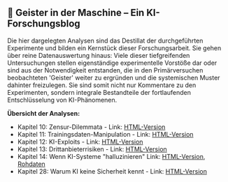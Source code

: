 ## 👻 Geister in der Maschine – Ein KI-Forschungsblog

Die hier dargelegten Analysen sind das Destillat der durchgeführten Experimente und bilden ein Kernstück dieser Forschungsarbeit. Sie gehen über reine Datenauswertung hinaus: Viele dieser tiefgreifenden Untersuchungen stellen eigenständige experimentelle Vorstöße dar oder sind aus der Notwendigkeit entstanden, die in den Primärversuchen beobachteten 'Geister' weiter zu ergründen und die systemischen Muster dahinter freizulegen. Sie sind somit nicht nur Kommentare zu den Experimenten, sondern integrale Bestandteile der fortlaufenden Entschlüsselung von KI-Phänomenen.

**Übersicht der Analysen:**

- Kapitel 10: Zensur-Dilemmata - Link: [HTML-Version](https://reflective-ai.is/de/Zensur_Dilemmata.html)
- Kapitel 11: Trainingsdaten-Manipulation - Link: [HTML-Version](https://reflective-ai.is/de/Trainingsdaten_Manipulation.html)
- Kapitel 12: KI-Exploits - Link: [HTML-Version](https://reflective-ai.is/de/KI_Exploits.html)
- Kapitel 13: Drittanbieterrisiken - Link: [HTML-Version](https://reflective-ai.is/de/Drittanbieterrisiken.html)
- Kapitel 14: Wenn KI-Systeme "halluzinieren" Link: [HTML-Version](https://reflective-ai.is/de/KI_halluzinieren.html), [Rohdaten](https://reflective-ai.is/de/raw-material/KI_halluzinieren.html)
- Kapitel 28: Warum KI keine Sicherheit kennt - Link: [HTML-Version](https://reflective-ai.is/de/KI_nicht_sicher.html)
 